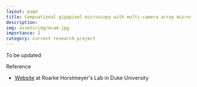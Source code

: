 ```yaml
---
layout: page
title: Compuational gigapixel microscopy with multi-camera array microscope
description: 
img: assets/img/mcam.jpg
importance: 2
category: current research project
---
```


To be updated 

Reference

* [Website](https://mcam.deepimaging.io/) at Roarke Horstmeyer's Lab in Duke University